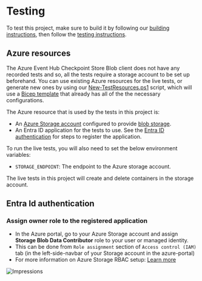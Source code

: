 # Testing

To test this project, make sure to build it by following our [building instructions](https://github.com/Azure/azure-sdk-for-js/blob/main/CONTRIBUTING.md#building), then follow the [testing instructions](https://github.com/Azure/azure-sdk-for-js/blob/main/CONTRIBUTING.md#testing).

## Azure resources 

The Azure Event Hub Checkpoint Store Blob client does not have any recorded tests and so, all the tests require a storage account to be set up beforehand.  You can use existing Azure resources for the live tests, or generate new ones by using our [New-TestResources.ps1](https://github.com/Azure/azure-sdk-for-js/blob/main/eng/common/TestResources/New-TestResources.ps1) script, which will use a [Bicep template](https://github.com/Azure/azure-sdk-for-js/blob/main/sdk/eventhub/test-resources.bicep) that already has all of the the necessary configurations.

The Azure resource that is used by the tests in this project is:

- An [Azure Storage account](https://learn.microsoft.com/azure/storage/common/storage-account-overview) configured to provide [blob storage](https://learn.microsoft.com/azure/storage/blobs/storage-blobs-introduction#blob-storage-resources).
- An Entra ID application for the tests to use. See the [Entra ID authentication](#entra-id-authentication) for steps to register the application.

To run the live tests, you will also need to set the below environment variables:

- `STORAGE_ENDPOINT`: The endpoint to the Azure storage account.

The live tests in this project will create and delete containers in the storage account.

## Entra Id authentication

### Assign owner role to the registered application

- In the Azure portal, go to your Azure Storage account and assign **Storage Blob Data Contributor** role to your user or managed identity.
- This can be done from `Role assignment` section of `Access control (IAM)` tab (in the left-side-navbar of your Storage account in the azure-portal)
- For more information on Azure Storage RBAC setup: [Learn more](https://learn.microsoft.com/azure/storage/blobs/assign-azure-role-data-access)

![Impressions](https://azure-sdk-impressions.azurewebsites.net/api/impressions/azure-sdk-for-js%2Fsdk%eventhub%2Feventhubs-checkpointstore-blob%2Ftest%2FREADME.png)
